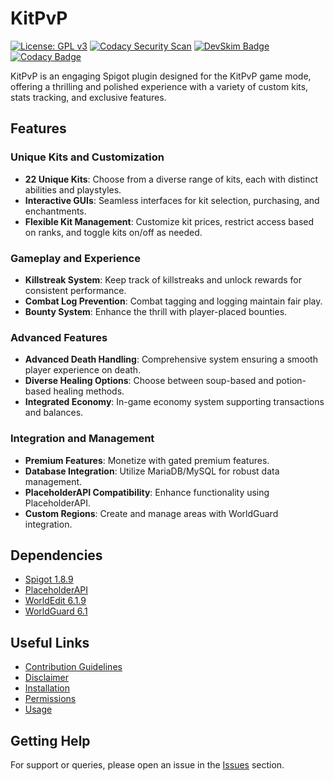 # KitPvP

[![License: GPL v3](https://img.shields.io/badge/License-GPLv3-blue.svg)](https://www.gnu.org/licenses/gpl-3.0)
[![Codacy Security Scan](https://github.com/Foulest/KitPvP/actions/workflows/codacy.yml/badge.svg)](https://github.com/Foulest/KitPvP/actions/workflows/codacy.yml)
[![DevSkim Badge](https://github.com/Foulest/KitPvP/actions/workflows/devskim.yml/badge.svg)](https://github.com/Foulest/KitPvP/actions/workflows/devskim.yml)
[![Codacy Badge](https://app.codacy.com/project/badge/Grade/67e6fb9977c449b6bca1678c193c5f13)](https://app.codacy.com/gh/Foulest/KitPvP/dashboard?utm_source=gh&utm_medium=referral&utm_content=&utm_campaign=Badge_grade)

KitPvP is an engaging Spigot plugin designed for the KitPvP game mode, offering a thrilling and polished experience with a variety of custom kits, stats tracking, and exclusive features.

## Features

### Unique Kits and Customization
- **22 Unique Kits**: Choose from a diverse range of kits, each with distinct abilities and playstyles.
- **Interactive GUIs**: Seamless interfaces for kit selection, purchasing, and enchantments.
- **Flexible Kit Management**: Customize kit prices, restrict access based on ranks, and toggle kits on/off as needed.

### Gameplay and Experience
- **Killstreak System**: Keep track of killstreaks and unlock rewards for consistent performance.
- **Combat Log Prevention**: Combat tagging and logging maintain fair play.
- **Bounty System**: Enhance the thrill with player-placed bounties.

### Advanced Features
- **Advanced Death Handling**: Comprehensive system ensuring a smooth player experience on death.
- **Diverse Healing Options**: Choose between soup-based and potion-based healing methods.
- **Integrated Economy**: In-game economy system supporting transactions and balances.

### Integration and Management
- **Premium Features**: Monetize with gated premium features.
- **Database Integration**: Utilize MariaDB/MySQL for robust data management.
- **PlaceholderAPI Compatibility**: Enhance functionality using PlaceholderAPI.
- **Custom Regions**: Create and manage areas with WorldGuard integration.


## Dependencies
- [Spigot 1.8.9](https://papermc.io/downloads/all)
- [PlaceholderAPI](https://spigotmc.org/resources/placeholderapi.6245)
- [WorldEdit 6.1.9](https://dev.bukkit.org/projects/worldedit/files/2597538)
- [WorldGuard 6.1](https://dev.bukkit.org/projects/worldguard/files/881691)

## Useful Links
- [Contribution Guidelines](https://github.com/Foulest/KitPvP/wiki/Contribution-Guidelines)
- [Disclaimer](https://github.com/Foulest/KitPvP/wiki/Disclaimer)
- [Installation](https://github.com/Foulest/KitPvP/wiki/Installation)
- [Permissions](https://github.com/Foulest/KitPvP/wiki/Permissions)
- [Usage](https://github.com/Foulest/KitPvP/wiki/Usage)

## Getting Help
For support or queries, please open an issue in the [Issues](https://github.com/Foulest/KitPvP/issues) section.
